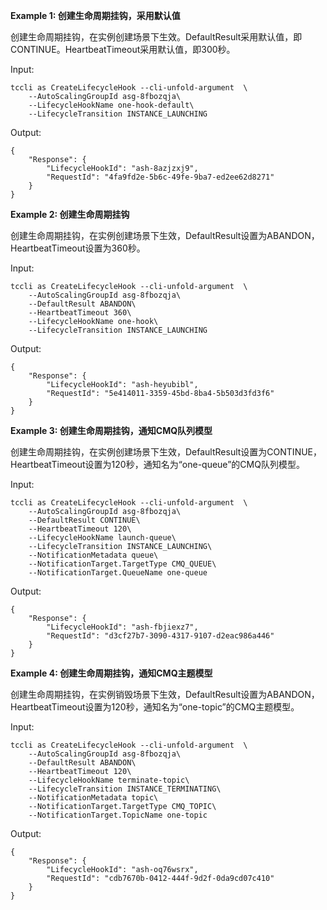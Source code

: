 **Example 1: 创建生命周期挂钩，采用默认值**

创建生命周期挂钩，在实例创建场景下生效。DefaultResult采用默认值，即CONTINUE。HeartbeatTimeout采用默认值，即300秒。

Input: 

```
tccli as CreateLifecycleHook --cli-unfold-argument  \
    --AutoScalingGroupId asg-8fbozqja\
    --LifecycleHookName one-hook-default\
    --LifecycleTransition INSTANCE_LAUNCHING
```

Output: 
```
{
    "Response": {
        "LifecycleHookId": "ash-8azjzxj9",
        "RequestId": "4fa9fd2e-5b6c-49fe-9ba7-ed2ee62d8271"
    }
}
```

**Example 2: 创建生命周期挂钩**

创建生命周期挂钩，在实例创建场景下生效，DefaultResult设置为ABANDON，HeartbeatTimeout设置为360秒。

Input: 

```
tccli as CreateLifecycleHook --cli-unfold-argument  \
    --AutoScalingGroupId asg-8fbozqja\
    --DefaultResult ABANDON\
    --HeartbeatTimeout 360\
    --LifecycleHookName one-hook\
    --LifecycleTransition INSTANCE_LAUNCHING
```

Output: 
```
{
    "Response": {
        "LifecycleHookId": "ash-heyubibl",
        "RequestId": "5e414011-3359-45bd-8ba4-5b503d3fd3f6"
    }
}
```

**Example 3: 创建生命周期挂钩，通知CMQ队列模型**

创建生命周期挂钩，在实例创建场景下生效，DefaultResult设置为CONTINUE，HeartbeatTimeout设置为120秒，通知名为“one-queue”的CMQ队列模型。

Input: 

```
tccli as CreateLifecycleHook --cli-unfold-argument  \
    --AutoScalingGroupId asg-8fbozqja\
    --DefaultResult CONTINUE\
    --HeartbeatTimeout 120\
    --LifecycleHookName launch-queue\
    --LifecycleTransition INSTANCE_LAUNCHING\
    --NotificationMetadata queue\
    --NotificationTarget.TargetType CMQ_QUEUE\
    --NotificationTarget.QueueName one-queue
```

Output: 
```
{
    "Response": {
        "LifecycleHookId": "ash-fbjiexz7",
        "RequestId": "d3cf27b7-3090-4317-9107-d2eac986a446"
    }
}
```

**Example 4: 创建生命周期挂钩，通知CMQ主题模型**

创建生命周期挂钩，在实例销毁场景下生效，DefaultResult设置为ABANDON，HeartbeatTimeout设置为120秒，通知名为“one-topic”的CMQ主题模型。

Input: 

```
tccli as CreateLifecycleHook --cli-unfold-argument  \
    --AutoScalingGroupId asg-8fbozqja\
    --DefaultResult ABANDON\
    --HeartbeatTimeout 120\
    --LifecycleHookName terminate-topic\
    --LifecycleTransition INSTANCE_TERMINATING\
    --NotificationMetadata topic\
    --NotificationTarget.TargetType CMQ_TOPIC\
    --NotificationTarget.TopicName one-topic
```

Output: 
```
{
    "Response": {
        "LifecycleHookId": "ash-oq76wsrx",
        "RequestId": "cdb7670b-0412-444f-9d2f-0da9cd07c410"
    }
}
```

